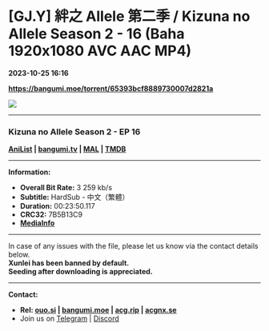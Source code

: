 # [GJ.Y] 絆之 Allele 第二季 / Kizuna no Allele Season 2 - 16 (Baha 1920x1080 AVC AAC MP4)

**2023-10-25 16:16**

**https://bangumi.moe/torrent/65393bcf8889730007d2821a**

![](https://rr1---bh.raws.dev/B/2KU/15/2a40cd1e894e43e685ca37183e1np0b5.JPG)

* * *

### **__Kizuna no Allele Season 2__** - EP 16

**[AniList](https://anilist.co/anime/166523) | [bangumi.tv](https://bgm.tv/subject/443147) | [MAL](https://myanimelist.net/anime/55775) | [TMDB](https://www.themoviedb.org/tv/214264)**

* * *

**Information:**

*   **Overall Bit Rate:** 3 259 kb/s
*   **Subtitle:** HardSub - 中文（繁體）
*   **Duration:** 00:23:50.117
*   **CRC32:** 7B5B13C9
*   **[MediaInfo](https://rr1---nfo.raws.dev/%5BGJ.Y%5D%20%E7%B5%86%E4%B9%8B%20Allele%20%E7%AC%AC%E4%BA%8C%E5%AD%A3%20-%2016%20%28Baha%201920x1080%20AVC%20AAC%20MP4%29%20%5B7B5B13C9%5D.mp4.nfo)**

* * *

In case of any issues with the file, please let us know via the contact details below.  
**Xunlei has been banned by default.**  
**Seeding after downloading is appreciated.**

* * *

**Contact:**

*   **Rel: [ouo.si](https://ouo.si/user/BraveSail) | [bangumi.moe](https://bangumi.moe/search/63e4b7585fa12c0007949b88) | [acg.rip](https://acg.rip/user/5570) | [acgnx.se](https://share.acgnx.se/user-529-1.html)**
*   Join us on [Telegram](https://kirara-fantasia.moe/telegram) | [Discord](https://kirara-fantasia.moe/discord)